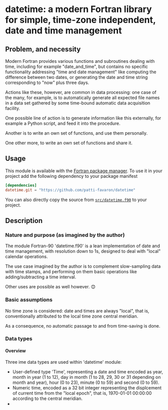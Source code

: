 # datetime: a modern Fortran library for simple, time-zone independent, date and time management

## Problem, and necessity

Modern Fortran provides various functions and subroutines dealing with time, including for example "date_and_time", but contains no specific functionality addressing "time and date management" like computing the difference between two dates, or generating the date and time string corresponding to "now" plus three days.

Actions like these, however, are common in data processing: one case of the many, for example, is to automatically generate all expected file names in a data set gathered by some time-bound automatic data acquisition facility.

One possible line of action is to generate information like this externally, for example a Python script, and feed it into the procedure.

Another is to write an own set of functions, and use them personally.

One other more, to write an own set of functions and share it.


## Usage

This module is available with the [Fortran package manager](https://fpm.fortran-lang.org).
To use it in your project add the following dependency to your package manifest

```toml
[dependencies]
datetime.git = "https://github.com/patti-favaron/datetime"
```

You can also directly copy the source from [`src/datetime.f90`](./src/datetime.f90) to your project.


## Description

### Nature and purpose (as imagined by the author)

The module Fortran-90 'datetime.f90' is a lean implementation of date and time management, with resolution down to 1s, designed to deal with "local" calendar operations.

The use case imagined by the author is to complement slow-sampling data with time stamps, and performing on them basic operations like adding/subtracting a time interval.

Other uses are possible as well however. 😊

### Basic assumptions

No time zone is considered: date and times are always "local", that is, conventionally attributed to the local time zone central meridian.

As a consequence, no automatic passage to and from time-saving is done.

### Data types

#### Overview

Three ime data types are used within 'datetime' module:

- User-defined type 'Time', representing a date and time encoded as year, month in year (1 to 12), day in month (1 to 28, 29, 30 or 31 depending on month and year), hour (0 to 23), minute (0 to 59) and second (0 to 59).
- Numeric time, encoded as a 32 bit integer representing the displcement of current time from the "local epoch", that is, 1970-01-01 00:00:00 according to the central meridian.
- 
